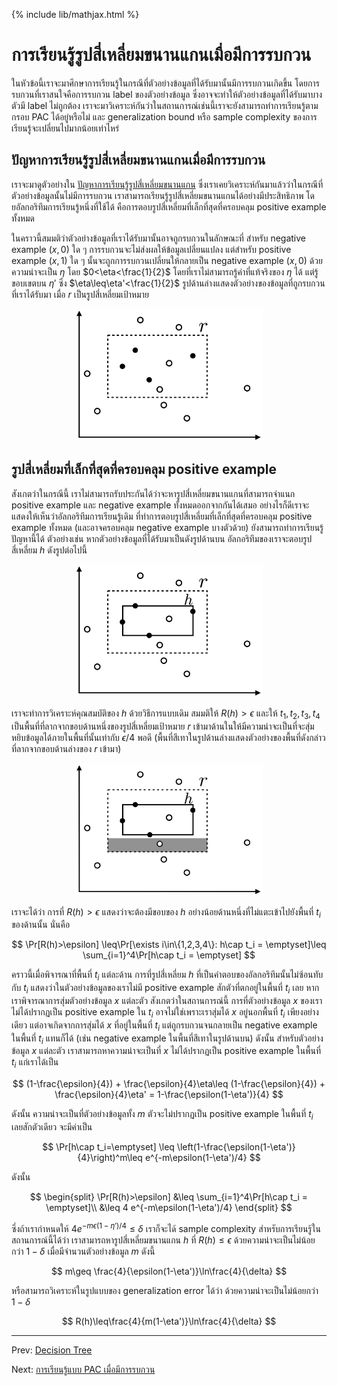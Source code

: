 {% include lib/mathjax.html %}
# การเรียนรู้รูปสี่เหลี่ยมขนานแกนเมื่อมีการรบกวน
ในหัวข้อนี้เราจะมาศึกษาการเรียนรู้ในกรณีที่ตัวอย่างข้อมูลที่ได้รับมานั้นมีการรบกวนเกิดขึ้น
โดยการรบกวนที่เราสนใจคือการรบกวน label ของตัวอย่างข้อมูล ซึ่งอาจจะทำให้ตัวอย่างข้อมูลที่ได้รับมาบางตัวมี
label ไม่ถูกต้อง เราจะมาวิเคราะห์กันว่าในสถานการณ์เช่นนี้เราจะยังสามารถทำการเรียนรู้ตามกรอบ PAC
ได้อยู่หรือไม่ และ generalization bound หรือ sample complexity ของการเรียนรู้จะเปลี่ยนไปมากน้อยเท่าไหร่

## ปัญหาการเรียนรู้รูปสี่เหลี่ยมขนานแกนเมื่อมีการรบกวน
เราจะมาดูตัวอย่างใน [ปัญหาการเรียนรู้รูปสี่เหลี่ยมขนานแกน](https://vacharapat.github.io/Computational-Learning-Theory/docs/pac2)
ซึ่งเราเคยวิเคราะห์กันมาแล้วว่าในกรณีที่ตัวอย่างข้อมูลนั้นไม่มีการรบกวน
เราสามารถเรียนรู้รูปสี่เหลี่ยมขนานแกนได้อย่างมีประสิทธิภาพ
โดยอัลกอริทึมการเรียนรู้หนึ่งที่ใช้ได้ คือการตอบรูปสี่เหลี่ยมที่เล็กที่สุดที่ครอบคลุม positive example ทั้งหมด

ในคราวนี้สมมติว่าตัวอย่างข้อมูลที่เราได้รับมานั้นอาจถูกรบกวนในลักษณะที่ สำหรับ negative example $(x,0)$ ใด ๆ
การรบกวนจะไม่ส่งผลให้ข้อมูลเปลี่ยนแปลง แต่สำหรับ positive example $(x, 1)$ ใด ๆ นั้นจะถูกการรบกวนเปลี่ยนให้กลายเป็น
negative example $(x,0)$ ด้วยความน่าจะเป็น $\eta$ โดย $0<\eta<\frac{1}{2}$
โดยที่เราไม่สามารถรู้ค่าที่แท้จริงของ $\eta$ ได้ แต่รู้ขอบเขตบน $\eta'$ ซึ่ง $\eta\leq\eta'<\frac{1}{2}$
รูปด้านล่างแสดงตัวอย่างของข้อมูลที่ถูกรบกวนที่เราได้รับมา เมื่อ $r$ เป็นรูปสี่เหลี่ยมเป้าหมาย

<p align="center">
<img width="300" src="https://raw.githubusercontent.com/vacharapat/Computational-Learning-Theory/master/images/rec_noise1.png">
</p>

## รูปสี่เหลี่ยมที่เล็กที่สุดที่ครอบคลุม positive example

สังเกตว่าในกรณีนี้ เราไม่สามารถรับประกันได้ว่าจะหารูปสี่เหลี่ยมขนานแกนที่สามารถจำแนก positive example และ
negative example ทั้งหมดออกจากกันได้เสมอ อย่างไรก็ดีเราจะแสดงให้เห็นว่าอัลกอริทึมการเรียนรู้เดิม
ที่ทำการตอบรูปสี่เหลี่ยมที่เล็กที่สุดที่ครอบคลุม positive example ทั้งหมด (และอาจครอบคลุม negative example บางตัวด้วย)
ยังสามารถทำการเรียนรู้ปัญหานี้ได้ ตัวอย่างเช่น หากตัวอย่างข้อมูลที่ได้รับมาเป็นดังรูปด้านบน
อัลกอริทึมของเราจะตอบรูปสี่เหลี่ยม $h$ ดังรูปต่อไปนี้

<p align="center">
<img width="300" src="https://raw.githubusercontent.com/vacharapat/Computational-Learning-Theory/master/images/rec_noise2.png">
</p>

เราจะทำการวิเคราะห์คุณสมบัติของ $h$ ด้วยวิธีการแบบเดิม สมมติให้ $R(h)>\epsilon$ และให้
$t_1,t_2,t_3,t_4$ เป็นพื้นที่ที่ลากจากขอบด้านหนึ่งของรูปสี่เหลี่ยมเป้าหมาย $r$ เข้ามาด้านในให้มีความน่าจะเป็นที่จะสุ่มหยิบข้อมูลได้ภายในพื้นที่นั้นเท่ากับ $\epsilon/4$ พอดี (พื้นที่สีเทาในรูปด้านล่างแสดงตัวอย่างของพื้นที่ดังกล่าวที่ลากจากขอบด้านล่างของ $r$ เข้ามา)

<p align="center">
<img width="300" src="https://raw.githubusercontent.com/vacharapat/Computational-Learning-Theory/master/images/rec_noise3.png">
</p>

เราจะได้ว่า การที่ $R(h)>\epsilon$ แสดงว่าจะต้องมีขอบของ $h$ อย่างน้อยด้านหนึ่งที่ไม่แตะเข้าไปยังพื้นที่
$t_i$ ของด้านนั้น นั่นคือ

$$
\Pr[R(h)>\epsilon] \leq\Pr[\exists i\in\{1,2,3,4\}: h\cap t_i = \emptyset]\leq \sum_{i=1}^4\Pr[h\cap t_i = \emptyset]
$$

คราวนี้เมื่อพิจารณาที่พื้นที่ $t_i$ แต่ละด้าน การที่รูปสี่เหลี่ยม $h$ ที่เป็นคำตอบของอัลกอริทึมนั้นไม่ซ้อนทับกับ $t_i$
แสดงว่าในตัวอย่างข้อมูลของเราไม่มี positive example สักตัวที่ตกอยู่ในพื้นที่ $t_i$ เลย
หากเราพิจารณาการสุ่มตัวอย่างข้อมูล $x$ แต่ละตัว สังเกตว่าในสถานการณ์นี้ การที่ตัวอย่างข้อมูล $x$ ของเราไม่ได้ปรากฏเป็น
positive example ใน $t_i$ อาจไม่ใช่เพราะเราสุ่มได้ $x$ อยู่นอกพื้นที่ $t_i$ เพียงอย่างเดียว
แต่อาจเกิดจากการสุ่มได้ $x$ ที่อยู่ในพื้นที่ $t_i$ แต่ถูกรบกวนจนกลายเป็น negative example ในพื้นที่ $t_i$ แทนก็ได้
(เช่น negative example ในพื้นที่สีเทาในรูปด้านบน)
ดังนั้น สำหรับตัวอย่างข้อมูล $x$ แต่ละตัว เราสามารถหาความน่าจะเป็นที่ $x$ ไม่ได้ปรากฏเป็น positive example
ในพื้นที่ $t_i$ แก่เราได้เป็น

$$
(1-\frac{\epsilon}{4}) + \frac{\epsilon}{4}\eta\leq (1-\frac{\epsilon}{4}) + \frac{\epsilon}{4}\eta' = 1-\frac{\epsilon(1-\eta')}{4}
$$

ดังนั้น ความน่าจะเป็นที่ตัวอย่างข้อมูลทั้ง $m$ ตัวจะไม่ปรากฏเป็น positive example ในพื้นที่ $t_i$ เลยสักตัวเดียว จะมีค่าเป็น

$$
\Pr[h\cap t_i=\emptyset] \leq \left(1-\frac{\epsilon(1-\eta')}{4}\right)^m\leq e^{-m\epsilon(1-\eta')/4}
$$

ดังนั้น

$$
\begin{split}
\Pr[R(h)>\epsilon] &\leq \sum_{i=1}^4\Pr[h\cap t_i = \emptyset]\\
&\leq 4 e^{-m\epsilon(1-\eta')/4}
\end{split}
$$

ซึ่งถ้าเรากำหนดให้ $4e^{-m\epsilon(1-\eta')/4}\leq\delta$ เราก็จะได้ sample complexity สำหรับการเรียนรู้ในสถานการณ์นี้ได้ว่า
เราสามารถหารูปสี่เหลี่ยมขนานแกน $h$ ที่ $R(h)\leq\epsilon$ ด้วยความน่าจะเป็นไม่น้อยกว่า $1-\delta$ เมื่อมีจำนวนตัวอย่างข้อมูล $m$ ดังนี้

$$
m\geq \frac{4}{\epsilon(1-\eta')}\ln\frac{4}{\delta}
$$

หรือสามารถวิเคราะห์ในรูปแบบของ generalization error ได้ว่า ด้วยความน่าจะเป็นไม่น้อยกว่า $1-\delta$

$$
R(h)\leq\frac{4}{m(1-\eta')}\ln\frac{4}{\delta}
$$

----
Prev: [Decision Tree](https://vacharapat.github.io/Computational-Learning-Theory/docs/finite5)

Next: [การเรียนรู้แบบ PAC เมื่อมีการรบกวน](https://vacharapat.github.io/Computational-Learning-Theory/docs/stochastic2)
